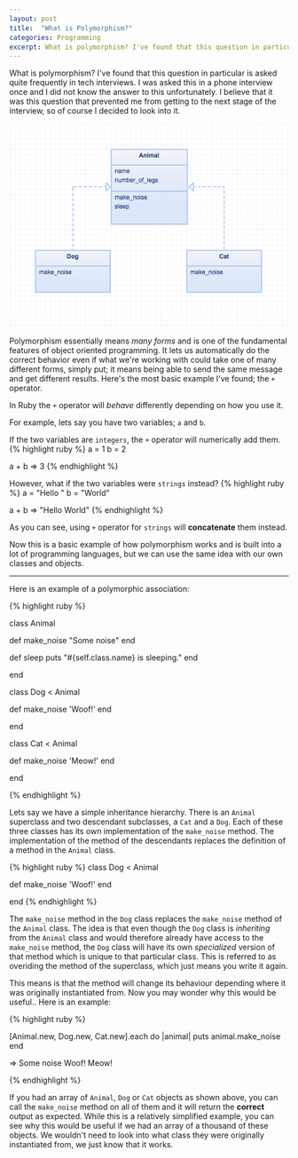 ```yaml
---
layout: post
title:  "What is Polymorphism?"
categories: Programming
excerpt: What is polymorphism? I've found that this question in particular is asked quite frequently in tech interviews. I was asked this in a phone interview once and I did not know the answer to this unfortunately. I believe that it was this question that prevented me from getting to the next stage of the interview, so of course I decided to look into it.
---
```


What is polymorphism? I've found that this question in particular is asked quite frequently in tech interviews. I was asked this in a phone interview once and I did not know the answer to this unfortunately. I believe that it was this question that prevented me from getting to the next stage of the interview, so of course I decided to look into it.

<!--more-->

<img src="/assets/media/polymorphism_example.png" />

Polymorphism essentially means <em>many forms</em> and is one of the fundamental features of object oriented programming. It lets us automatically do the correct behavior even if what we're working with could take one of many different forms, simply put; it means being able to send the same message and get different results. Here's the most basic example I've found; the `+` operator.

In Ruby the `+` operator will <em>behave</em> differently depending on how you use it.

For example, lets say you have two variables; `a` and `b`.

If the two variables are `integers`, the `+` operator will numerically add them.
{% highlight ruby %}
a = 1
b = 2

a + b
=> 3
{% endhighlight %}

However, what if the two variables were `strings` instead?
{% highlight ruby %}
a = "Hello "
b = "World"

a + b
=> "Hello World"
{% endhighlight %}

As you can see, using `+` operator for `strings` will <strong>concatenate</strong> them instead.

Now this is a basic example of how polymorphism works and is built into a lot of programming languages, but we can use the same idea with our own classes and objects.

----
Here is an example of a polymorphic association:

{% highlight ruby %}

class Animal

  def make_noise
    "Some noise"
  end

  def sleep
    puts "#{self.class.name} is sleeping."
  end

end

class Dog < Animal

  def make_noise
    'Woof!'
  end

end

class Cat < Animal

  def make_noise
    'Meow!'
  end

end

{% endhighlight %}

Lets say we have a simple inheritance hierarchy. There is an `Animal` superclass and two descendant subclasses, a `Cat` and a `Dog`. Each of these three classes has its own implementation of the `make_noise` method. The implementation of the method of the descendants replaces the definition of a method in the `Animal` class.

{% highlight ruby %}
class Dog < Animal

  def make_noise
    'Woof!'
  end

end
{% endhighlight %}

The `make_noise` method in the `Dog` class replaces the `make_noise` method of the `Animal` class. The idea is that even though the `Dog` class is <em>inheriting</em> from the `Animal` class and would therefore already have access to the `make_noise` method, the `Dog` class will have its own <em>specialized</em> version of that method which is unique to that particular class. This is referred to as overiding the method of the superclass, which just means you write it again.

This means is that the method will change its behaviour depending where it was originally instantiated from. Now you may wonder why this would be useful.. Here is an example:

{% highlight ruby %}

[Animal.new, Dog.new, Cat.new].each do |animal|
  puts animal.make_noise
end

=>
Some noise
Woof!
Meow!

{% endhighlight %}

If you had an array of `Animal`, `Dog` or `Cat` objects as shown above, you can call the `make_noise` method on all of them and it will return the <strong>correct</strong> output as expected. While this is a relatively simplified example, you can see why this would be useful if we had an array of a thousand of these objects. We wouldn't need to look into what class they were originally instantiated from, we just know that it works.
